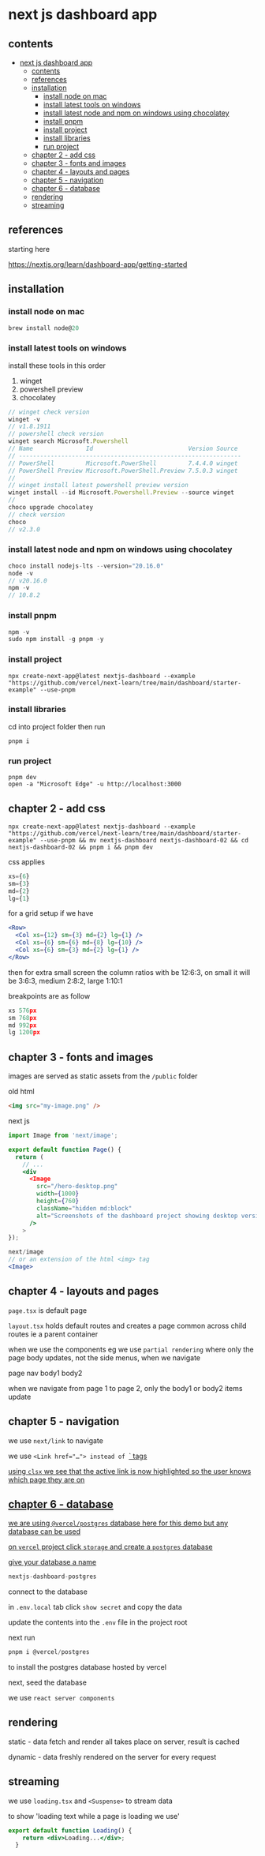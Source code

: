 # next js dashboard app

## contents

- [next js dashboard app](#next-js-dashboard-app)
  - [contents](#contents)
  - [references](#references)
  - [installation](#installation)
    - [install node on mac](#install-node-on-mac)
    - [install latest tools on windows](#install-latest-tools-on-windows)
    - [install latest node and npm on windows using chocolatey](#install-latest-node-and-npm-on-windows-using-chocolatey)
    - [install pnpm](#install-pnpm)
    - [install project](#install-project)
    - [install libraries](#install-libraries)
    - [run project](#run-project)
  - [chapter 2 - add css](#chapter-2---add-css)
  - [chapter 3 - fonts and images](#chapter-3---fonts-and-images)
  - [chapter 4 - layouts and pages](#chapter-4---layouts-and-pages)
  - [chapter 5 - navigation](#chapter-5---navigation)
  - [chapter 6 - database](#chapter-6---database)
  - [rendering](#rendering)
  - [streaming](#streaming)

## references

starting here

https://nextjs.org/learn/dashboard-app/getting-started

## installation

### install node on mac

```js
brew install node@20
```

### install latest tools on windows

install these tools in this order

1. winget
2. powershell preview
3. chocolatey

```js
// winget check version
winget -v
// v1.8.1911
// powershell check version
winget search Microsoft.Powershell
// Name               Id                           Version Source
// ---------------------------------------------------------------
// PowerShell         Microsoft.PowerShell         7.4.4.0 winget
// PowerShell Preview Microsoft.PowerShell.Preview 7.5.0.3 winget
// 
// winget install latest powershell preview version
winget install --id Microsoft.Powershell.Preview --source winget
// 
choco upgrade chocolatey
// check version
choco
// v2.3.0
```

### install latest node and npm on windows using chocolatey

```js
choco install nodejs-lts --version="20.16.0"
node -v
// v20.16.0
npm -v
// 10.8.2
```

### install pnpm

```js
npm -v
sudo npm install -g pnpm -y
```

### install project

```
npx create-next-app@latest nextjs-dashboard --example "https://github.com/vercel/next-learn/tree/main/dashboard/starter-example" --use-pnpm
```

### install libraries

cd into project folder then run

```
pnpm i
```

### run project

```
pnpm dev
open -a "Microsoft Edge" -u http://localhost:3000
```

## chapter 2 - add css

```
npx create-next-app@latest nextjs-dashboard --example "https://github.com/vercel/next-learn/tree/main/dashboard/starter-example" --use-pnpm && mv nextjs-dashboard nextjs-dashboard-02 && cd nextjs-dashboard-02 && pnpm i && pnpm dev
```

css applies 

```jsx
xs={6} 
sm={3} 
md={2} 
lg={1} 
```

for a grid setup if we have

```jsx
<Row>
  <Col xs={12} sm={3} md={2} lg={1} />
  <Col xs={6} sm={6} md={8} lg={10} />
  <Col xs={6} sm={3} md={2} lg={1} />
</Row>
```

then for extra small screen the column ratios with be 12:6:3, on small it will be 3:6:3, medium 2:8:2, large 1:10:1

breakpoints are as follow

```jsx
xs 576px
sm 768px
md 992px
lg 1200px
```
 
## chapter 3 - fonts and images

images are served as static assets from the `/public` folder

old html

```html
<img src="my-image.png" />
```

next js

```jsx
import Image from 'next/image';

export default function Page() {
  return (
    // ...
    <div
      <Image
        src="/hero-desktop.png"
        width={1000}
        height={760}
        className="hidden md:block"
        alt="Screenshots of the dashboard project showing desktop version"
      />
    >
});

```

```jsx
next/image
// or an extension of the html <img> tag 
<Image> 
```


## chapter 4 - layouts and pages

`page.tsx` is default page

`layout.tsx` holds default routes and creates a page common across child routes ie a parent container


when we use the <Layout /> components eg </SideNav> we use `partial rendering` where only the page body updates, not the side menus, when we navigate

page
  nav
    body1
    body2

when we navigate from page 1 to page 2, only the body1 or body2 items update


## chapter 5 - navigation

we use `next/link` to navigate

we use `<Link href="…"> instead of `<a href=...>` tags

using `clsx` we see that the active link is now highlighted so the user knows which page they are on



## chapter 6 - database

we are using `@vercel/postgres` database here for this demo but any database can be used

on `vercel` project click `storage` and create a `postgres` database

give your database a name 

```js
nextjs-dashboard-postgres
```

connect to the database

in `.env.local` tab click `show secret` and copy the data

update the contents into the `.env` file in the project root

next run

```js
pnpm i @vercel/postgres
```

to install the postgres database hosted by vercel

next, seed the database


we use `react server components`

## rendering

static - data fetch and render all takes place on server, result is cached

dynamic - data freshly rendered on the server for every request

## streaming

we use `loading.tsx` and `<Suspense>` to stream data

to show 'loading text while a page is loading we use'

```jsx
export default function Loading() {
    return <div>Loading...</div>;
  }
```

